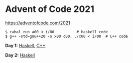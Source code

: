 # Advent of Code 2021

https://adventofcode.com/2021

    $ cabal run a00 < i/00          # Haskell code
    $ g++ -std=gnu++20 -o x00 c00; ./x00 < i/00  # C++ code

**Day 1:**
[Haskell](https://github.com/instinctive/edu-advent-2021/blob/main/a01.hs),
[C++](https://github.com/instinctive/edu-advent-2021/blob/main/c01.cpp)

**Day 2:**
[Haskell](https://github.com/instinctive/edu-advent-2021/blob/main/a02.hs)
